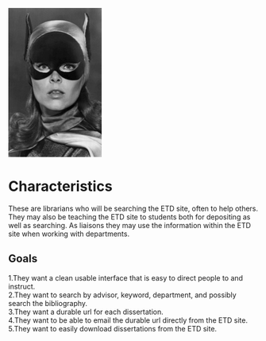 ![headshot](images/rus_librarian-sm.jpg)  

# Characteristics  
These are librarians who will be searching the ETD site, often to help others. They may also be teaching the ETD site to students both for depositing as well as searching. As liaisons they may use the information within the ETD site when working with departments.

## Goals
  1.They want a clean usable interface that is easy to direct people to and instruct.  
  2.They want to search by advisor, keyword, department, and possibly search the bibliography.  
  3.They want a durable url for each dissertation.  
  4.They want to be able to email the durable url directly from the ETD site.  
  5.They want to easily download dissertations from the ETD site.
